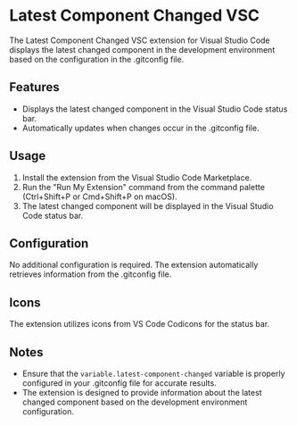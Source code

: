 # Latest Component Changed VSC

The Latest Component Changed VSC extension for Visual Studio Code displays the latest changed component in the development environment based on the configuration in the .gitconfig file.

## Features

- Displays the latest changed component in the Visual Studio Code status bar.
- Automatically updates when changes occur in the .gitconfig file.

## Usage

1. Install the extension from the Visual Studio Code Marketplace.
2. Run the "Run My Extension" command from the command palette (Ctrl+Shift+P or Cmd+Shift+P on macOS).
3. The latest changed component will be displayed in the Visual Studio Code status bar.

## Configuration

No additional configuration is required. The extension automatically retrieves information from the .gitconfig file.

## Icons

The extension utilizes icons from VS Code Codicons for the status bar.

## Notes

- Ensure that the `variable.latest-component-changed` variable is properly configured in your .gitconfig file for accurate results.
- The extension is designed to provide information about the latest changed component based on the development environment configuration.
